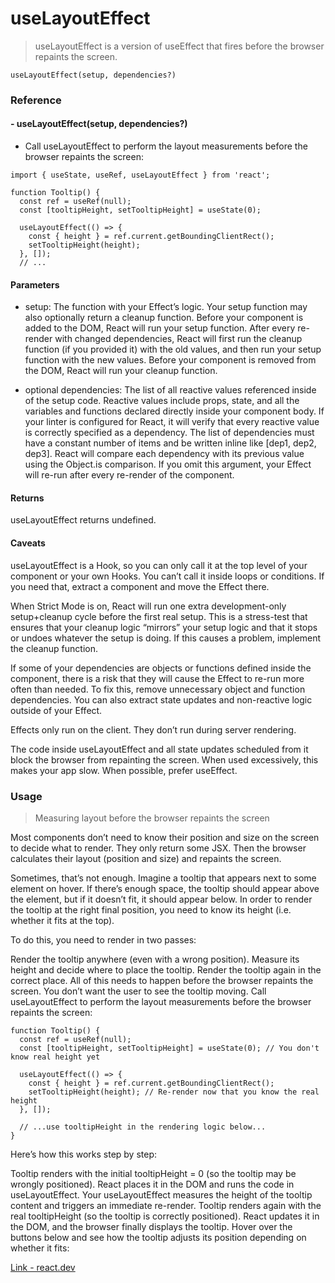 # useLayoutEffect

> useLayoutEffect is a version of useEffect that fires before the browser repaints the screen.

```
useLayoutEffect(setup, dependencies?)
```

### Reference

#### - useLayoutEffect(setup, dependencies?) 

- Call useLayoutEffect to perform the layout measurements before the browser repaints the screen:

```
import { useState, useRef, useLayoutEffect } from 'react';

function Tooltip() {
  const ref = useRef(null);
  const [tooltipHeight, setTooltipHeight] = useState(0);

  useLayoutEffect(() => {
    const { height } = ref.current.getBoundingClientRect();
    setTooltipHeight(height);
  }, []);
  // ...
```

#### Parameters

- setup: The function with your Effect’s logic. Your setup function may also optionally return a cleanup function. Before your component is added to the DOM, React will run your setup function. After every re-render with changed dependencies, React will first run the cleanup function (if you provided it) with the old values, and then run your setup function with the new values. Before your component is removed from the DOM, React will run your cleanup function.

- optional dependencies: The list of all reactive values referenced inside of the setup code. Reactive values include props, state, and all the variables and functions declared directly inside your component body. If your linter is configured for React, it will verify that every reactive value is correctly specified as a dependency. The list of dependencies must have a constant number of items and be written inline like [dep1, dep2, dep3]. React will compare each dependency with its previous value using the Object.is comparison. If you omit this argument, your Effect will re-run after every re-render of the component.


#### Returns

useLayoutEffect returns undefined.

#### Caveats

useLayoutEffect is a Hook, so you can only call it at the top level of your component or your own Hooks. You can’t call it inside loops or conditions. If you need that, extract a component and move the Effect there.

When Strict Mode is on, React will run one extra development-only setup+cleanup cycle before the first real setup. This is a stress-test that ensures that your cleanup logic “mirrors” your setup logic and that it stops or undoes whatever the setup is doing. If this causes a problem, implement the cleanup function.

If some of your dependencies are objects or functions defined inside the component, there is a risk that they will cause the Effect to re-run more often than needed. To fix this, remove unnecessary object and function dependencies. You can also extract state updates and non-reactive logic outside of your Effect.

Effects only run on the client. They don’t run during server rendering.

The code inside useLayoutEffect and all state updates scheduled from it block the browser from repainting the screen. When used excessively, this makes your app slow. When possible, prefer useEffect.

### Usage

> Measuring layout before the browser repaints the screen 

Most components don’t need to know their position and size on the screen to decide what to render. They only return some JSX. Then the browser calculates their layout (position and size) and repaints the screen.

Sometimes, that’s not enough. Imagine a tooltip that appears next to some element on hover. If there’s enough space, the tooltip should appear above the element, but if it doesn’t fit, it should appear below. In order to render the tooltip at the right final position, you need to know its height (i.e. whether it fits at the top).

To do this, you need to render in two passes:

Render the tooltip anywhere (even with a wrong position).
Measure its height and decide where to place the tooltip.
Render the tooltip again in the correct place.
All of this needs to happen before the browser repaints the screen. You don’t want the user to see the tooltip moving. Call useLayoutEffect to perform the layout measurements before the browser repaints the screen:

```
function Tooltip() {
  const ref = useRef(null);
  const [tooltipHeight, setTooltipHeight] = useState(0); // You don't know real height yet

  useLayoutEffect(() => {
    const { height } = ref.current.getBoundingClientRect();
    setTooltipHeight(height); // Re-render now that you know the real height
  }, []);

  // ...use tooltipHeight in the rendering logic below...
}
```

Here’s how this works step by step:

Tooltip renders with the initial tooltipHeight = 0 (so the tooltip may be wrongly positioned).
React places it in the DOM and runs the code in useLayoutEffect.
Your useLayoutEffect measures the height of the tooltip content and triggers an immediate re-render.
Tooltip renders again with the real tooltipHeight (so the tooltip is correctly positioned).
React updates it in the DOM, and the browser finally displays the tooltip.
Hover over the buttons below and see how the tooltip adjusts its position depending on whether it fits:

[Link - react.dev](https://react.dev/reference/react/useLayoutEffect)

